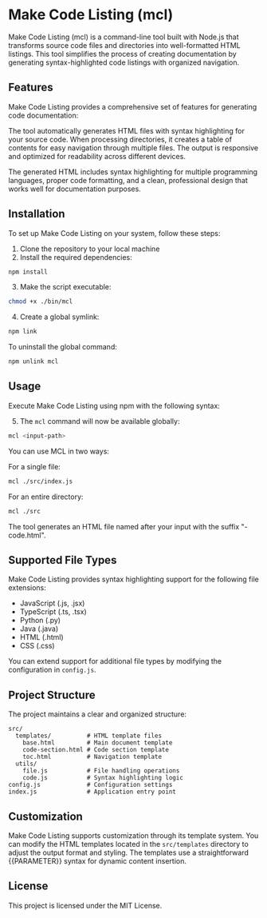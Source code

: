 # Make Code Listing (mcl)

Make Code Listing (mcl) is a command-line tool built with Node.js that
transforms source code files and directories into well-formatted HTML listings.
This tool simplifies the process of creating documentation by generating
syntax-highlighted code listings with organized navigation.

## Features

Make Code Listing provides a comprehensive set of features for generating code
documentation:

The tool automatically generates HTML files with syntax highlighting for your
source code. When processing directories, it creates a table of contents for
easy navigation through multiple files. The output is responsive and optimized
for readability across different devices.

The generated HTML includes syntax highlighting for multiple programming
languages, proper code formatting, and a clean, professional design that works
well for documentation purposes.

## Installation

To set up Make Code Listing on your system, follow these steps:

1. Clone the repository to your local machine
2. Install the required dependencies:

```bash
npm install
```

3. Make the script executable:

```bash
chmod +x ./bin/mcl
```

4. Create a global symlink:

```bash
npm link
```

To uninstall the global command:

```bash
npm unlink mcl
```

## Usage

Execute Make Code Listing using npm with the following syntax:

5. The `mcl` command will now be available globally:

```bash
mcl <input-path>
```

You can use MCL in two ways:

For a single file:

```bash
mcl ./src/index.js
```

For an entire directory:

```bash
mcl ./src
```

The tool generates an HTML file named after your input with the suffix
"-code.html".

## Supported File Types

Make Code Listing provides syntax highlighting support for the following file
extensions:

- JavaScript (.js, .jsx)
- TypeScript (.ts, .tsx)
- Python (.py)
- Java (.java)
- HTML (.html)
- CSS (.css)

You can extend support for additional file types by modifying the configuration
in `config.js`.

## Project Structure

The project maintains a clear and organized structure:

```
src/
  templates/          # HTML template files
    base.html         # Main document template
    code-section.html # Code section template
    toc.html          # Navigation template
  utils/
    file.js           # File handling operations
    code.js           # Syntax highlighting logic
config.js             # Configuration settings
index.js              # Application entry point
```

## Customization

Make Code Listing supports customization through its template system. You can
modify the HTML templates located in the `src/templates` directory to adjust the
output format and styling. The templates use a straightforward {{PARAMETER}}
syntax for dynamic content insertion.

## License

This project is licensed under the MIT License.
